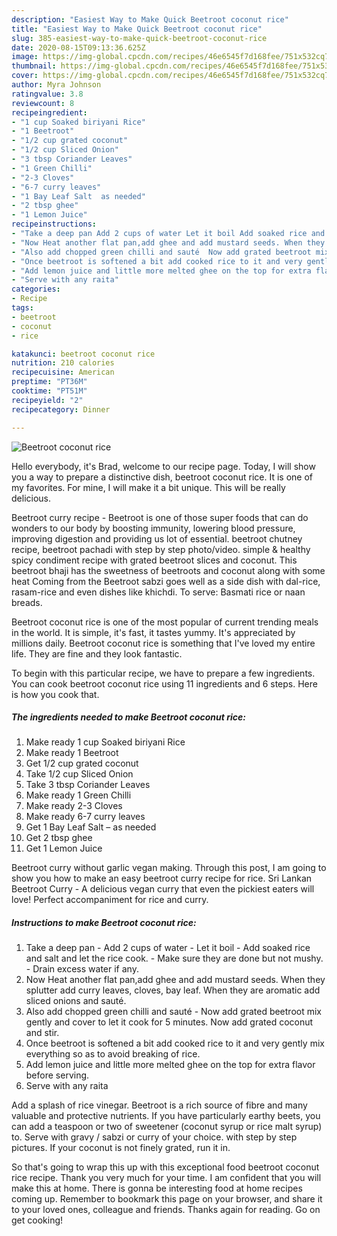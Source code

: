 ```yaml
---
description: "Easiest Way to Make Quick Beetroot coconut rice"
title: "Easiest Way to Make Quick Beetroot coconut rice"
slug: 385-easiest-way-to-make-quick-beetroot-coconut-rice
date: 2020-08-15T09:13:36.625Z
image: https://img-global.cpcdn.com/recipes/46e6545f7d168fee/751x532cq70/beetroot-coconut-rice-recipe-main-photo.jpg
thumbnail: https://img-global.cpcdn.com/recipes/46e6545f7d168fee/751x532cq70/beetroot-coconut-rice-recipe-main-photo.jpg
cover: https://img-global.cpcdn.com/recipes/46e6545f7d168fee/751x532cq70/beetroot-coconut-rice-recipe-main-photo.jpg
author: Myra Johnson
ratingvalue: 3.8
reviewcount: 8
recipeingredient:
- "1 cup Soaked biriyani Rice"
- "1 Beetroot"
- "1/2 cup grated coconut"
- "1/2 cup Sliced Onion"
- "3 tbsp Coriander Leaves"
- "1 Green Chilli"
- "2-3 Cloves"
- "6-7 curry leaves"
- "1 Bay Leaf Salt  as needed"
- "2 tbsp ghee"
- "1 Lemon Juice"
recipeinstructions:
- "Take a deep pan Add 2 cups of water Let it boil Add soaked rice and salt and let the rice cook.  Make sure they are done but not mushy.  Drain excess water if any."
- "Now Heat another flat pan,add ghee and add mustard seeds. When they splutter add curry leaves, cloves, bay leaf. When they are aromatic add sliced onions and sauté."
- "Also add chopped green chilli and sauté  Now add grated beetroot mix gently and cover to let it cook for 5 minutes. Now add grated coconut and stir."
- "Once beetroot is softened a bit add cooked rice to it and very gently mix everything so as to avoid breaking of rice."
- "Add lemon juice and little more melted ghee on the top for extra flavor before serving."
- "Serve with any raita"
categories:
- Recipe
tags:
- beetroot
- coconut
- rice

katakunci: beetroot coconut rice 
nutrition: 210 calories
recipecuisine: American
preptime: "PT36M"
cooktime: "PT51M"
recipeyield: "2"
recipecategory: Dinner

---
```



![Beetroot coconut rice](https://img-global.cpcdn.com/recipes/46e6545f7d168fee/751x532cq70/beetroot-coconut-rice-recipe-main-photo.jpg)

Hello everybody, it's Brad, welcome to our recipe page. Today, I will show you a way to prepare a distinctive dish, beetroot coconut rice. It is one of my favorites. For mine, I will make it a bit unique. This will be really delicious.

Beetroot curry recipe - Beetroot is one of those super foods that can do wonders to our body by boosting immunity, lowering blood pressure, improving digestion and providing us lot of essential. beetroot chutney recipe, beetroot pachadi with step by step photo/video. simple &amp; healthy spicy condiment recipe with grated beetroot slices and coconut. This beetroot bhaji has the sweetness of beetroots and coconut along with some heat Coming from the Beetroot sabzi goes well as a side dish with dal-rice, rasam-rice and even dishes like khichdi. To serve: Basmati rice or naan breads.

Beetroot coconut rice is one of the most popular of current trending meals in the world. It is simple, it's fast, it tastes yummy. It's appreciated by millions daily. Beetroot coconut rice is something that I've loved my entire life. They are fine and they look fantastic.


To begin with this particular recipe, we have to prepare a few ingredients. You can cook beetroot coconut rice using 11 ingredients and 6 steps. Here is how you cook that.

<!--inarticleads1-->

##### The ingredients needed to make Beetroot coconut rice:

1. Make ready 1 cup Soaked biriyani Rice
1. Make ready 1 Beetroot
1. Get 1/2 cup grated coconut
1. Take 1/2 cup Sliced Onion
1. Take 3 tbsp Coriander Leaves
1. Make ready 1 Green Chilli
1. Make ready 2-3 Cloves
1. Make ready 6-7 curry leaves
1. Get 1 Bay Leaf Salt – as needed
1. Get 2 tbsp ghee
1. Get 1 Lemon Juice


Beetroot curry without garlic vegan making. Through this post, I am going to show you how to make an easy beetroot curry recipe for rice. Sri Lankan Beetroot Curry - A delicious vegan curry that even the pickiest eaters will love! Perfect accompaniment for rice and curry. 

<!--inarticleads2-->

##### Instructions to make Beetroot coconut rice:

1. Take a deep pan - Add 2 cups of water - Let it boil - Add soaked rice and salt and let the rice cook.  - Make sure they are done but not mushy.  - Drain excess water if any.
1. Now Heat another flat pan,add ghee and add mustard seeds. When they splutter add curry leaves, cloves, bay leaf. When they are aromatic add sliced onions and sauté.
1. Also add chopped green chilli and sauté  - Now add grated beetroot mix gently and cover to let it cook for 5 minutes. Now add grated coconut and stir.
1. Once beetroot is softened a bit add cooked rice to it and very gently mix everything so as to avoid breaking of rice.
1. Add lemon juice and little more melted ghee on the top for extra flavor before serving.
1. Serve with any raita


Add a splash of rice vinegar. Beetroot is a rich source of fibre and many valuable and protective nutrients. If you have particularly earthy beets, you can add a teaspoon or two of sweetener (coconut syrup or rice malt syrup) to. Serve with gravy / sabzi or curry of your choice. with step by step pictures. If your coconut is not finely grated, run it in. 

So that's going to wrap this up with this exceptional food beetroot coconut rice recipe. Thank you very much for your time. I am confident that you will make this at home. There is gonna be interesting food at home recipes coming up. Remember to bookmark this page on your browser, and share it to your loved ones, colleague and friends. Thanks again for reading. Go on get cooking!
